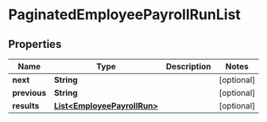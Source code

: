 

# PaginatedEmployeePayrollRunList


## Properties

Name | Type | Description | Notes
------------ | ------------- | ------------- | -------------
**next** | **String** |  |  [optional]
**previous** | **String** |  |  [optional]
**results** | [**List&lt;EmployeePayrollRun&gt;**](EmployeePayrollRun.md) |  |  [optional]



